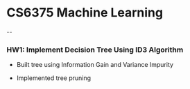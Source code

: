 # CS6375 Machine Learning
--

### HW1: Implement Decision Tree Using ID3 Algorithm

- Built tree using Information Gain and Variance Impurity

- Implemented tree pruning
